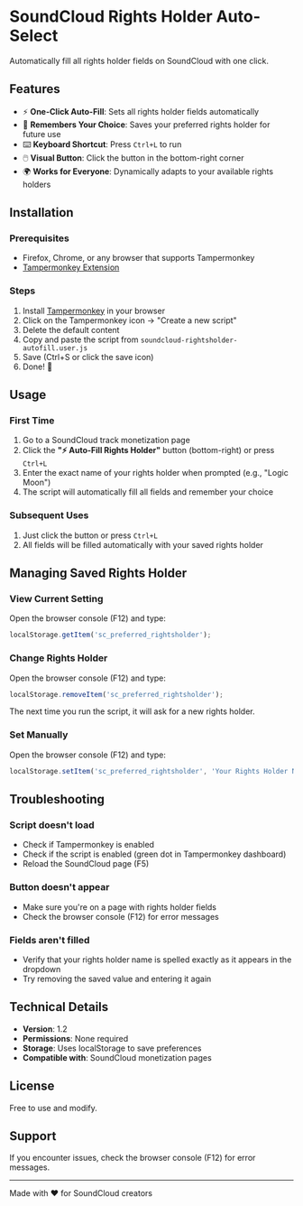 # SoundCloud Rights Holder Auto-Select

Automatically fill all rights holder fields on SoundCloud with one click.

## Features

- ⚡ **One-Click Auto-Fill**: Sets all rights holder fields automatically
- 💾 **Remembers Your Choice**: Saves your preferred rights holder for future use
- ⌨️ **Keyboard Shortcut**: Press `Ctrl+L` to run
- 🖱️ **Visual Button**: Click the button in the bottom-right corner
- 🌍 **Works for Everyone**: Dynamically adapts to your available rights holders

## Installation

### Prerequisites
- Firefox, Chrome, or any browser that supports Tampermonkey
- [Tampermonkey Extension](https://www.tampermonkey.net/)

### Steps
1. Install [Tampermonkey](https://www.tampermonkey.net/) in your browser
2. Click on the Tampermonkey icon → "Create a new script"
3. Delete the default content
4. Copy and paste the script from `soundcloud-rightsholder-autofill.user.js`
5. Save (Ctrl+S or click the save icon)
6. Done! 🎉

## Usage

### First Time
1. Go to a SoundCloud track monetization page
2. Click the **"⚡ Auto-Fill Rights Holder"** button (bottom-right) or press `Ctrl+L`
3. Enter the exact name of your rights holder when prompted (e.g., "Logic Moon")
4. The script will automatically fill all fields and remember your choice

### Subsequent Uses
1. Just click the button or press `Ctrl+L`
2. All fields will be filled automatically with your saved rights holder

## Managing Saved Rights Holder

### View Current Setting
Open the browser console (F12) and type:
```javascript
localStorage.getItem('sc_preferred_rightsholder');
```

### Change Rights Holder
Open the browser console (F12) and type:
```javascript
localStorage.removeItem('sc_preferred_rightsholder');
```
The next time you run the script, it will ask for a new rights holder.

### Set Manually
Open the browser console (F12) and type:
```javascript
localStorage.setItem('sc_preferred_rightsholder', 'Your Rights Holder Name');
```

## Troubleshooting

### Script doesn't load
- Check if Tampermonkey is enabled
- Check if the script is enabled (green dot in Tampermonkey dashboard)
- Reload the SoundCloud page (F5)

### Button doesn't appear
- Make sure you're on a page with rights holder fields
- Check the browser console (F12) for error messages

### Fields aren't filled
- Verify that your rights holder name is spelled exactly as it appears in the dropdown
- Try removing the saved value and entering it again

## Technical Details

- **Version**: 1.2
- **Permissions**: None required
- **Storage**: Uses localStorage to save preferences
- **Compatible with**: SoundCloud monetization pages

## License

Free to use and modify.

## Support

If you encounter issues, check the browser console (F12) for error messages.

---

Made with ❤️ for SoundCloud creators
